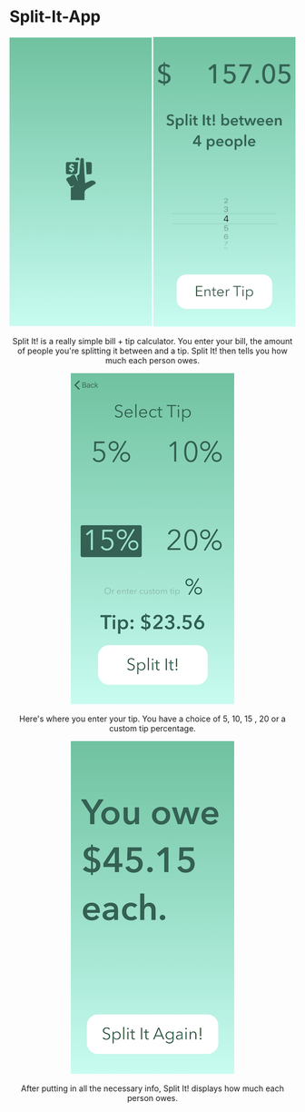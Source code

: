 # Split-It-App

<p align="center">
<img src="https://github.com/drkuster/Split-It-App/blob/master/Split%20It%20Screenshots/SplitIt.png?raw=true">
</p>

<p align="center">
Split It! is a really simple bill + tip calculator. You enter your bill, the amount of people you're splitting it between and a tip. Split It! then tells you how much each person owes.
</p>

<p align="center">
  <img src="https://github.com/drkuster/Split-It-App/blob/master/Split%20It%20Screenshots/IMG_3787.PNG?raw=true">
</p>

<p align="center">
Here's where you enter your tip. You have a choice of 5, 10, 15 , 20 or a custom tip percentage.
</p>

<p align="center">
  <img src="https://github.com/drkuster/Split-It-App/blob/master/Split%20It%20Screenshots/IMG_3788.PNG?raw=true">
</p>

<p align="center">
After putting in all the necessary info, Split It! displays how much each person owes.
</p>

